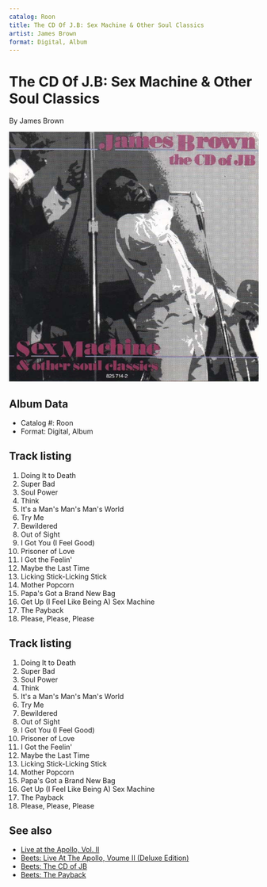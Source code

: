 ```yaml
---
catalog: Roon
title: The CD Of J.B: Sex Machine & Other Soul Classics
artist: James Brown
format: Digital, Album
---
```


# The CD Of J.B: Sex Machine & Other Soul Classics

By James Brown

![](../../assets/albumcovers/James_Brown-The_CD_Of_JB-_Sex_Machine_and_Other_Soul_Classics.png)

## Album Data

- Catalog #: Roon
- Format: Digital, Album


## Track listing


1. Doing It to Death
2. Super Bad
3. Soul Power
4. Think
5. It's a Man's Man's Man's World
6. Try Me
7. Bewildered
8. Out of Sight
9. I Got You (I Feel Good)
10. Prisoner of Love
11. I Got the Feelin'
12. Maybe the Last Time
13. Licking Stick-Licking Stick
14. Mother Popcorn
15. Papa's Got a Brand New Bag
16. Get Up (I Feel Like Being A) Sex Machine
17. The Payback
18. Please, Please, Please


## Track listing


1. Doing It to Death
2. Super Bad
3. Soul Power
4. Think
5. It's a Man's Man's Man's World
6. Try Me
7. Bewildered
8. Out of Sight
9. I Got You (I Feel Good)
10. Prisoner of Love
11. I Got the Feelin'
12. Maybe the Last Time
13. Licking Stick-Licking Stick
14. Mother Popcorn
15. Papa's Got a Brand New Bag
16. Get Up (I Feel Like Being A) Sex Machine
17. The Payback
18. Please, Please, Please


## See also

- [Live at the Apollo, Vol. II](Live_at_the_Apollo__Vol_II.md)
- [Beets: Live At The Apollo, Voume II (Deluxe Edition)](../../Beets/James_Brown/Live_At_The_Apollo__Voume_II_Deluxe_Edition.md)
- [Beets: The CD of JB](../../Beets/James_Brown/The_CD_of_JB.md)
- [Beets: The Payback](../../Beets/James_Brown/The_Payback.md)
